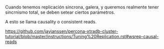 Cuando tenemos replicación síncrona, galera, y queremos realmente tener sincrnismo total, se deben setear ciertos parámetros.

A esto se llama causality o consistent reads.

https://github.com/jayjanssen/percona-xtradb-cluster-tutorial/blob/master/instructions/Tuning%20Replication.rst#wsrep-causal-reads
